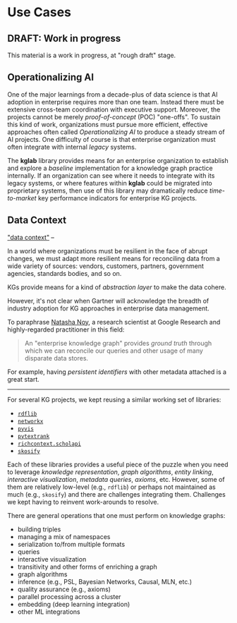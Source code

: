 # Use Cases

## DRAFT: Work in progress

This material is a work in progress, at "rough draft" stage.


## Operationalizing AI

One of the major learnings from a decade-plus of data science is that
AI adoption in enterprise requires more than one team.
Instead there must be extensive cross-team coordination with executive
support.
Moreover, the projects cannot be merely *proof-of-concept* (POC)
"one-offs".
To sustain this kind of work, organizations must pursue more
efficient, effective approaches often called *Operationalizing AI* to
produce a steady stream of AI projects.
One difficulty of course is that enterprise organization must often
integrate with internal *legacy* systems.

The **kglab** library provides means for an enterprise organization to
establish and explore a *baseline* implementation for a knowledge graph
practice internally.
If an organization can see where it needs to integrate with its legacy
systems, or where features within **kglab** could be migrated into
proprietary systems, then use of this library may dramatically reduce
*time-to-market* key performance indicators for enterprise KG
projects.


## Data Context

["data context"]( http://cidrdb.org/cidr2017/papers/p111-hellerstein-cidr17.pdf) – 

In a world where organizations must be resilient in the face of abrupt
changes, we must adapt more resilient means for reconciling data from
a wide variety of sources: vendors, customers, partners, government
agencies, standards bodies, and so on.

KGs provide means for a kind of *abstraction layer* to make the data
cohere.


However, it's not clear when Gartner will acknowledge the breadth of
industry adoption for KG approaches in enterprise data management.

To paraphrase [Natasha Noy](https://research.google/people/NatalyaNoy/), 
a research scientist at Google Research and highly-regarded practitioner 
in this field:

> An "enterprise knowledge graph" provides *ground truth* through which we can reconcile our queries and other usage of many disparate data stores.

For example, having *persistent identifiers* with other metadata
attached is a great start.



---


For several KG projects, we kept reusing a similar working set of libraries:

  * [`rdflib`](https://rdflib.readthedocs.io/)
  * [`networkx`](https://networkx.org/)
  * [`pyvis`](https://pyvis.readthedocs.io/)
  * [`pytextrank`](https://pypi.org/project/pytextrank/)
  * [`richcontext.scholapi`](https://pypi.org/project/richcontext-scholapi/)
  * [`skosify`](https://skosify.readthedocs.io/)

Each of these libraries provides a useful piece of the puzzle when you need
to leverage *knowledge representation*, *graph algorithms*, *entity linking*,
*interactive visualization*, *metadata queries*, *axioms*, etc.
However, some of them are relatively low-level (e.g., `rdflib`) or perhaps not
maintained as much (e.g., `skosify`) and there are challenges integrating them.
Challenges we kept having to reinvent work-arounds to resolve.

There are general operations that one must perform on knowledge graphs:

  * building triples
  * managing a mix of namespaces
  * serialization to/from multiple formats
  * queries
  * interactive visualization
  * transitivity and other forms of enriching a graph
  * graph algorithms
  * inference (e.g., PSL, Bayesian Networks, Causal, MLN, etc.)
  * quality assurance (e.g., axioms)
  * parallel processing across a cluster
  * embedding (deep learning integration)
  * other ML integrations

